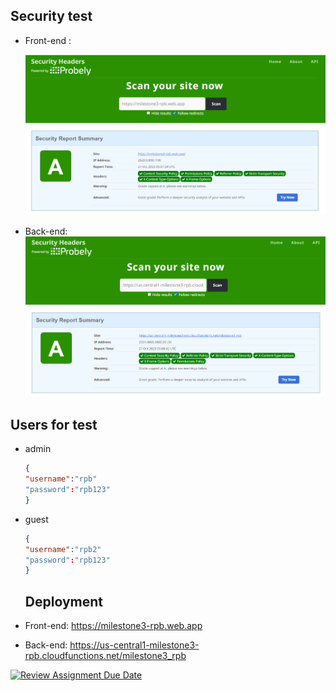 ## Security test

- Front-end :
  
  ![](assets/img/README/2023-10-27-12-08-11-image.png)

- Back-end:![](assets/img/README/2023-10-27-12-08-59-image.png)

## Users for test

- admin
  
  ```json
  {
  "username":"rpb"
  "password":"rpb123"
  }
  ```
- guest
  
  ```json
  {
  "username":"rpb2"
  "password":"rpb123"
  }
  ```
  
  ## Deployment
- Front-end: https://milestone3-rpb.web.app
- Back-end: https://us-central1-milestone3-rpb.cloudfunctions.net/milestone3_rpb

[![Review Assignment Due Date](https://classroom.github.com/assets/deadline-readme-button-24ddc0f5d75046c5622901739e7c5dd533143b0c8e959d652212380cedb1ea36.svg)](https://classroom.github.com/a/-Z3-Ss4P)
